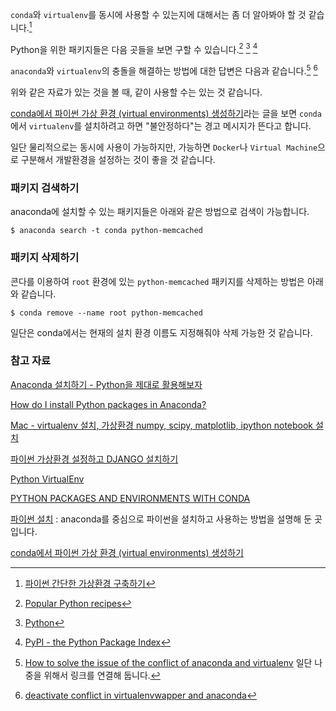 `conda`와 `virtualenv`를 동시에 사용할 수 있는지에 대해서는 좀 더 알아봐야 할 것 같습니다.[^egloos]

Python을 위한 패키지들은 다음 곳들을 보면 구할 수 있습니다.[^activestate]  [^github]  [^pypi]

`anaconda`와 `virtualenv`의 충돌을 해결하는 방법에 대한 답변은 다음과 같습니다.[^stackoverflow_38221144]  [^stackoverflow_30308190]

위와 같은 자료가 있는 것을 볼 때, 같이 사용할 수는 있는 것 같습니다. 

[conda에서 파이썬 가상 환경 (virtual environments) 생성하기](http://jkstory-textcube.blogspot.kr/2016/02/conda-virtual-environments.html)라는 글을 보면 `conda`에서 `virtualenv`를 설치하려고 하면 "불안정하다"는 경고 메시지가 뜬다고 합니다. 

일단 물리적으로는 동시에 사용이 가능하지만, 가능하면 `Docker`나 `Virtual Machine`으로 구분해서 개발환경을 설정하는 것이 좋을 것 같습니다. 

### 패키지 검색하기

anaconda에 설치할 수 있는 패키지들은 아래와 같은 방법으로 검색이 가능합니다. 

```
$ anaconda search -t conda python-memcached
```

### 패키지 삭제하기

콘다를 이용하여  `root` 환경에 있는 `python-memcached` 패키지를 삭제하는 방법은 아래와 같습니다. 

```
$ conda remove --name root python-memcached
```

일단은 conda에서는 현재의 설치 환경 이름도 지정해줘야 삭제 가능한 것 같습니다. 

### 참고 자료

[^egloos]: [파이썬 간단한 가상환경 구축하기](http://egloos.zum.com/mataeoh/v/7096538)

[Anaconda 설치하기 - Python을 제대로 활용해보자](http://egloos.zum.com/mataeoh/v/7052271)

[How do I install Python packages in Anaconda?](https://www.quora.com/How-do-I-install-Python-packages-in-Anaconda)

[^activestate]: [Popular Python recipes](http://code.activestate.com/recipes/langs/python/)

[^github]: [Python](https://github.com/Python)

[^pypi]: [PyPI - the Python Package Index](https://pypi.python.org/pypi)

[Mac - virtualenv 설치, 가상환경 numpy, scipy, matplotlib, ipython notebook 설치](http://freeprog.tistory.com/59)

[파이썬 가상환경 설정하고 DJANGO 설치하기](http://www.hubsite.co.kr/archives/102)

[Python VirtualEnv](http://kwonnam.pe.kr/wiki/python/virtualenv)

[^stackoverflow_38221144]: [How to solve the issue of the conflict of anaconda and virtualenv](http://stackoverflow.com/questions/38221144/how-to-solve-the-issue-of-the-conflict-of-anaconda-and-virtualenv) 일단 나중을 위해서 링크를 연결해 둡니다.

[^stackoverflow_30308190]: [deactivate conflict in virtualenvwapper and anaconda](http://stackoverflow.com/questions/30308190/deactivate-conflict-in-virtualenvwapper-and-anaconda)

[PYTHON PACKAGES AND ENVIRONMENTS WITH CONDA](https://www.continuum.io/blog/developer-blog/python-packages-and-environments-conda)

[파이썬 설치](https://www.datascienceschool.net/view-notebook/5e52b7c4b5754f2585844c8d9b26cdb5/) : anaconda를 중심으로 파이썬을 설치하고 사용하는 방법을 설명해 둔 곳입니다.

[conda에서 파이썬 가상 환경 (virtual environments) 생성하기](http://jkstory-textcube.blogspot.kr/2016/02/conda-virtual-environments.html)